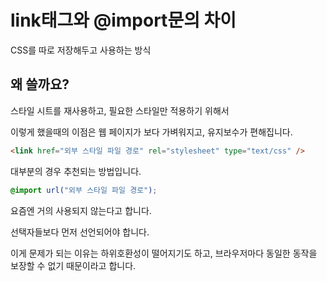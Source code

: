 # link태그와 @import문의 차이

CSS를 따로 저장해두고 사용하는 방식

## 왜 쓸까요?

스타일 시트를 재사용하고, 필요한 스타일만 적용하기 위해서

이렇게 했을때의 이점은 웹 페이지가 보다 가벼워지고, 유지보수가 편해집니다.

```html
<link href="외부 스타일 파일 경로" rel="stylesheet" type="text/css" />
```

대부분의 경우 추천되는 방법입니다.

```css
@import url("외부 스타일 파일 경로");
```

요즘엔 거의 사용되지 않는다고 합니다.

선택자들보다 먼저 선언되어야 합니다.

이게 문제가 되는 이유는 하위호환성이 떨어지기도 하고, 브라우저마다 동일한 동작을 보장할 수 없기 때문이라고 합니다.
